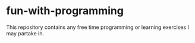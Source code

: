 fun-with-programming
====================

This repository contains any free time programming or learning exercises I may partake in. 
